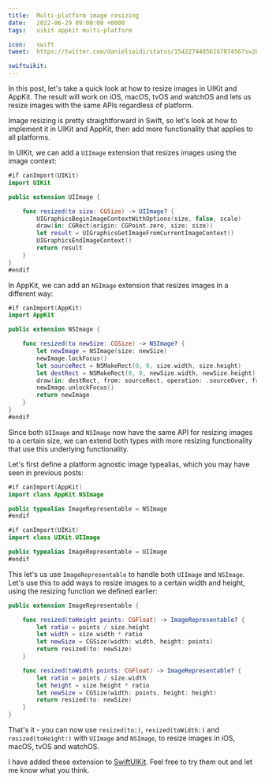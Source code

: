```yaml
---
title:  Multi-platform image resizing
date:   2022-06-29 09:00:00 +0000
tags:   uikit appkit multi-platform

icon:   swift
tweet:  https://twitter.com/danielsaidi/status/1542274485616787456?s=20&t=PkyvVlGvMZnUvLmKC_TMwA

swiftuikit: 
---
```


In this post, let's take a quick look at how to resize images in UIKit and AppKit. The result will work on iOS, macOS, tvOS and watchOS and lets us resize images with the same APIs regardless of platform.

Image resizing is pretty straightforward in Swift, so let's look at how to implement it in UIKit and AppKit, then add more functionality that applies to all platforms.

In UIKit, we can add a `UIImage` extension that resizes images using the image context:

```swift
#if canImport(UIKit)
import UIKit

public extension UIImage {

    func resized(to size: CGSize) -> UIImage? {
        UIGraphicsBeginImageContextWithOptions(size, false, scale)
        draw(in: CGRect(origin: CGPoint.zero, size: size))
        let result = UIGraphicsGetImageFromCurrentImageContext()
        UIGraphicsEndImageContext()
        return result
    }
}
#endif
```

In AppKit, we can add an `NSImage` extension that resizes images in a different way:

```swift
#if canImport(AppKit)
import AppKit

public extension NSImage {

    func resized(to newSize: CGSize) -> NSImage? {
        let newImage = NSImage(size: newSize)
        newImage.lockFocus()
        let sourceRect = NSMakeRect(0, 0, size.width, size.height)
        let destRect = NSMakeRect(0, 0, newSize.width, newSize.height)
        draw(in: destRect, from: sourceRect, operation: .sourceOver, fraction: CGFloat(1))
        newImage.unlockFocus()
        return newImage
    }
}
#endif
```

Since both `UIImage` and `NSImage` now have the same API for resizing images to a certain size, we can extend both types with more resizing functionality that use this underlying functionality.

Let's first define a platform agnostic image typealias, which you may have seen in previous posts:

```swift
#if canImport(AppKit)
import class AppKit.NSImage

public typealias ImageRepresentable = NSImage
#endif

#if canImport(UIKit)
import class UIKit.UIImage

public typealias ImageRepresentable = UIImage
#endif
```

This let's us use `ImageRepresentable` to handle both `UIImage` and `NSImage`. Let's use this to add ways to resize images to a certain width and height, using the resizing function we defined earlier:

```swift
public extension ImageRepresentable {

    func resized(toHeight points: CGFloat) -> ImageRepresentable? {
        let ratio = points / size.height
        let width = size.width * ratio
        let newSize = CGSize(width: width, height: points)
        return resized(to: newSize)
    }

    func resized(toWidth points: CGFloat) -> ImageRepresentable? {
        let ratio = points / size.width
        let height = size.height * ratio
        let newSize = CGSize(width: points, height: height)
        return resized(to: newSize)
    }
}
```

That's it - you can now use `resized(to:)`, `resized(toWidth:)` and `resized(toHeight:)` with `UIImage` and `NSImage`, to resize images in iOS, macOS, tvOS and watchOS. 

I have added these extension to [SwiftUIKit]({{page.swiftuikit}}). Feel free to try them out and let me know what you think.
